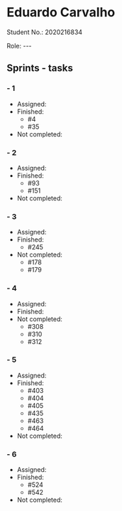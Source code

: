 # Eduardo Carvalho

Student No.: 2020216834

Role: ---

## Sprints - tasks

### - 1

* Assigned:
* Finished:
  * #4
  * #35
* Not completed:

### - 2

* Assigned:
* Finished:
  * #93
  * #151
* Not completed:

### - 3

* Assigned:
* Finished:
  * #245
* Not completed:
  * #178
  * #179

### - 4

* Assigned:
* Finished:
* Not completed:
  * #308
  * #310
  * #312

### - 5

* Assigned:
* Finished:
  * #403
  * #404
  * #405
  * #435
  * #463
  * #464
* Not completed:

### - 6

* Assigned:
* Finished:
  * #524
  * #542
* Not completed:
